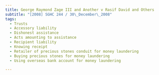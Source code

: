 ```yaml
---
title: George Raymond Zage III and Another v Rasif David and Others
subtitle: "[2008] SGHC 244 / 30\_December\_2008"
tags:
  - Trusts
  - Accessory liability
  - Dishonest assistance
  - Acts amounting to assistance
  - Recipient liability
  - Knowing receipt
  - Retailer of precious stones conduit for money laundering
  - Buying precious stones for money laundering
  - Using overseas bank account for money laundering

---
```


